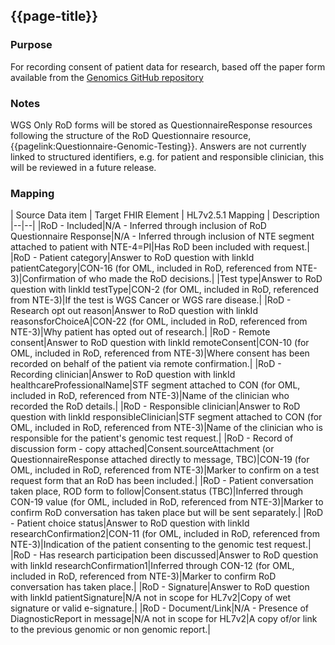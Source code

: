 ## {{page-title}}

### Purpose
For recording consent of patient data for research, based off the paper form available from the [Genomics GitHub repository](https://github.com/NHSDigital/NHSDigital-FHIR-Genomics-ImplementationGuide/blob/main/documents/nhs-genomic-medicine-service-record-of-discussion-form.pdf)

### Notes
WGS Only
RoD forms will be stored as QuestionnaireResponse resources following the structure of the RoD Questionnaire resource, {{pagelink:Questionnaire-Genomic-Testing}}. 
Answers are not currently linked to structured identifiers, e.g. for patient and responsible clinician, this will be reviewed in a future release.

### Mapping
| Source Data item | Target FHIR Element | HL7v2.5.1 Mapping | Description 
|--|--|
|RoD - Included|N/A - Inferred through inclusion of RoD Questionnaire Response|N/A - Inferred through inclusion of NTE segment attached to patient with NTE-4=PI|Has RoD been included with request.|
|RoD - Patient category|Answer to RoD question with linkId patientCategory|CON-16 (for OML, included in RoD, referenced from NTE-3)|Confirmation of who made the RoD decisions.|
|Test type|Answer to RoD question with linkId testType|CON-2 (for OML, included in RoD, referenced from NTE-3)|If the test is WGS Cancer or WGS rare disease.|
|RoD - Research opt out reason|Answer to RoD question with linkId reasonsforChoiceA|CON-22 (for OML, included in RoD, referenced from NTE-3)|Why patient has opted out of research.|
|RoD - Remote consent|Answer to RoD question with linkId remoteConsent|CON-10 (for OML, included in RoD, referenced from NTE-3)|Where consent has been recorded on behalf of the patient via remote confirmation.|
|RoD - Recording clinician|Answer to RoD question with linkId healthcareProfessionalName|STF segment attached to CON (for OML, included in RoD, referenced from NTE-3)|Name of the clinician who recorded the RoD details.|
|RoD - Responsible clinician|Answer to RoD question with linkId responsibleClinician|STF segment attached to CON (for OML, included in RoD, referenced from NTE-3)|Name of the clinician who is responsible for the patient's genomic test request.|
|RoD - Record of discussion form - copy attached|Consent.sourceAttachment (or QuestionnaireResponse attached directly to message, TBC)|CON-19 (for OML, included in RoD, referenced from NTE-3)|Marker to confirm on a test request form that an RoD has been included.|
|RoD - Patient conversation taken place, ROD form to follow|Consent.status (TBC)|Inferred through CON-19 value (for OML, included in RoD, referenced from NTE-3)|Marker to confirm RoD conversation has taken place but will be sent separately.|
|RoD - Patient choice status|Answer to RoD question with linkId researchConfirmation2|CON-11 (for OML, included in RoD, referenced from NTE-3)|Indication of the patient consenting to the genomic test request.|
|RoD - Has research participation been discussed|Answer to RoD question with linkId researchConfirmation1|Inferred through CON-12 (for OML, included in RoD, referenced from NTE-3)|Marker to confirm RoD conversation has taken place.|
|RoD - Signature|Answer to RoD question with linkId patientSignature|N/A not in scope for HL7v2|Copy of wet signature or valid e-signature.|
|RoD - Document/Link|N/A - Presence of DiagnosticReport in message|N/A not in scope for HL7v2|A copy of/or link to the previous genomic or non genomic report.|

<!--
| Source Data item | Non WGS Rare Disease | Non WGS Cancer | WGS Rare Disease | WGS Cancer | Target FHIR Element | HL7v2.5.1 Mapping | Description 
|--|--|
|Patient category|N/A|N/A|Mandatory|Mandatory|Answer to RoD question with linkId patientCategory|CON-16||
|Test type|N/A|N/A|Mandatory|Mandatory|Answer to RoD question with linkId testType|CON-2||
|Research opt out reason|N/A|N/A|N/A|N/A|Answer to RoD question with linkId reasonsforChoiceA|CON-22||
|Remote consent|N/A|N/A|N/A|N/A|Answer to RoD question with linkId remoteConsent|CON-10||
|Recording clinician|N/A|N/A|Mandatory|Mandatory|Answer to RoD question with linkId healthcareProfessionalName|STF segment attached to CON||
|Responsible clinician|N/A|N/A|N/A|N/A|Answer to RoD question with linkId responsibleClinician|STF segment attached to CON||
|Record of discussion form - copy attached|N/A|N/A|Mandatory|Mandatory|Consent.sourceAttachment (or QuestionnaireResponse attached directly to message, TBC)|CON-19||
|Patient conversation taken place, ROD form to follow|N/A|N/A|Optional|Optional|Consent.status (TBC)|Inferred through CON-19 value||
|Patient choice status|N/A|N/A|Mandatory|Mandatory|Answer to RoD question with linkId researchConfirmation2|CON-11||
|Has research participation been discussed|N/A|N/A|Mandatory|Mandatory|Answer to RoD question with linkId researchConfirmation1|Inferred through CON-12||-->